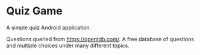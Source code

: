 # Quiz Game

A simple quiz Android application. 

Questions queried from https://opentdb.com/. A free database of questions and multiple choices under many different topics.

